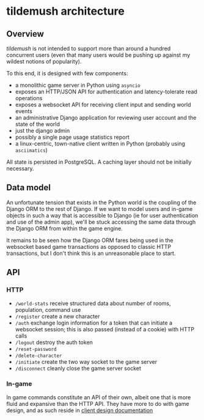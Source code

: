 # tildemush architecture

## Overview

_tildemush_ is not intended to support more than around a hundred concurrent
users (even that many users would be pushing up against my wildest notions of
popularity).

To this end, it is designed with few components:

- a monolithic game server in Python using `asyncio`
 - exposes an HTTP/JSON API for authentication and latency-tolerate read operations
 - exposes a websocket API for receiving client input and sending world events
- an administrative Django application for reviewing user account and the state of the world
 - just the django admin
 - possibly a single page usage statistics report
- a linux-centric, town-native client written in Python (probably using `asciimatics`)

All state is persisted in PostgreSQL. A caching layer should not be initially necessary.

## Data model

An unfortunate tension that exists in the Python world is the coupling of the
Django ORM to the rest of Django. If we want to model users and in-game objects
in such a way that is accessible to Django (ie for user authentication and use
of the admin app), we'll be stuck accessing the same data through the Django ORM
from within the game engine.

It remains to be seen how the Django ORM fares being used in the websocket based
game transactions as opposed to classic HTTP transactions, but I don't think
this is an unreasonable place to start.

## API

### HTTP

- `/world-stats` receive structured data about number of rooms, population, command use
- `/register` create a new character
- `/auth` exchange login information for a token that can initiate a websocket session; this is also passed (instead of a cookie) with HTTP calls
- `/logout` destroy the auth token
- `/reset-password`
- `/delete-character`
- `/initiate` create the two way socket to the game server
- `/disconnect` cleanly close the game server socket

### In-game

In game commands constitute an API of their own, albeit one that is more fluid
and expansive than the HTTP API. They have more to do with game design, and as such reside in [client design documentation](client.md)



